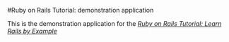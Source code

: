 #Ruby on Rails Tutorial:  demonstration application

This is the demonstration application for the [*Ruby on Rails Tutorial: Learn Rails by Example*](http://railstutorial.org)
